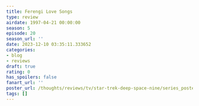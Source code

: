 ```yaml
---
title: Ferengi Love Songs
type: review
airdate: 1997-04-21 00:00:00
season: 5
episode: 20
season_url: ''
date: 2023-12-10 03:35:11.333652
categories:
- blog
- reviews
draft: true
rating: 0
has_spoilers: false
fanart_url: ''
poster_url: /thoughts/reviews/tv/star-trek-deep-space-nine/series_poster.jpg
tags: []
---
```


